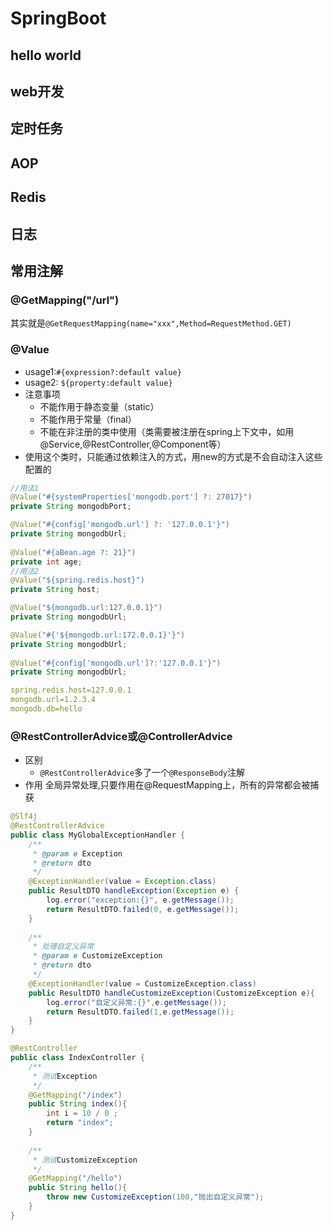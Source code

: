# SpringBoot
## hello world
## web开发
## 定时任务
## AOP
## Redis
## 日志
## 常用注解
### @GetMapping("/url")
其实就是`@GetRequestMapping(name="xxx",Method=RequestMethod.GET)`

### @Value
+ usage1:`#{expression?:default value}`
+ usage2: `${property:default value}`
+ 注意事项
  + 不能作用于静态变量（static）
  + 不能作用于常量（final）
  + 不能在非注册的类中使用（类需要被注册在spring上下文中，如用@Service,@RestController,@Component等）
+ 使用这个类时，只能通过依赖注入的方式，用new的方式是不会自动注入这些配置的 
```java
//用法1
@Value("#{systemProperties['mongodb.port'] ?: 27017}")
private String mongodbPort;

@Value("#{config['mongodb.url'] ?: '127.0.0.1'}")
private String mongodbUrl;	
	
@Value("#{aBean.age ?: 21}")
private int age;
//用法2
@Value("${spring.redis.host}")
private String host;

@Value("${mongodb.url:127.0.0.1}")
private String mongodbUrl;

@Value("#{'${mongodb.url:172.0.0.1}'}")
private String mongodbUrl;
	
@Value("#{config['mongodb.url']?:'127.0.0.1'}")
private String mongodbUrl;
```
```yml
spring.redis.host=127.0.0.1
mongodb.url=1.2.3.4
mongodb.db=hello
```
### @RestControllerAdvice或@ControllerAdvice
+ 区别
  + `@RestControllerAdvice`多了一个`@ResponseBody`注解
+ 作用
全局异常处理,只要作用在@RequestMapping上，所有的异常都会被捕获
```java
@Slf4j
@RestControllerAdvice
public class MyGlobalExceptionHandler {
	/**
	 * @param e Exception
	 * @return dto
	 */
	@ExceptionHandler(value = Exception.class)
	public ResultDTO handleException(Exception e) {
		log.error("exception:{}", e.getMessage());
		return ResultDTO.failed(0, e.getMessage());
	}
	
	/**
	 * 处理自定义异常
	 * @param e CustomizeException
	 * @return dto
	 */
	@ExceptionHandler(value = CustomizeException.class)
	public ResultDTO handleCustomizeException(CustomizeException e){
		log.error("自定义异常:{}",e.getMessage());
		return ResultDTO.failed(1,e.getMessage());
	}
}
```
```java
@RestController
public class IndexController {
	/**
	 * 测试Exception
	 */
	@GetMapping("/index")
	public String index(){
		int i = 10 / 0 ;
		return "index";
	}
	
	/**
	 * 测试CustomizeException
	 */
	@GetMapping("/hello")
	public String hello(){
		throw new CustomizeException(100,"抛出自定义异常");
	}
}
```